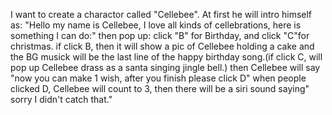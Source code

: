 I want to create a charactor called "Cellebee". At first he will intro himself as: "Hello my name is Cellebee, I love all kinds of cellebrations, here is something I can do:" then pop up: click "B" for Birthday, and click "C"for christmas.
if click B, then it will show a pic of Cellebee holding a cake and the BG musick will be the last line of the happy birthday song.(if click C, will pop up Cellebee drass as a santa singing jingle bell.) 
then Cellebee will say "now you can make 1 wish, after you finish please click D" 
when people clicked D, Cellebee will count to 3, then there will be a siri sound saying" sorry I didn't catch that." 
